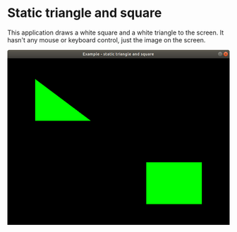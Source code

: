 # Static triangle and square

This application draws a white square and a white triangle to the screen. It hasn't any mouse or keyboard control, just the image on the screen.

![Sample image](./sample/sample.png)
